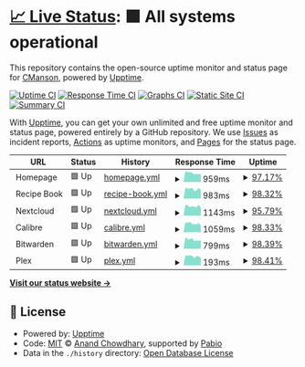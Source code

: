 # [📈 Live Status](https://CoryManson.github.io/manson-uptime): <!--live status--> **🟩 All systems operational**

This repository contains the open-source uptime monitor and status page for [CManson](https://CoryManson.github.io/manson-uptime), powered by [Upptime](https://github.com/upptime/upptime).

[![Uptime CI](https://github.com/CoryManson/manson-uptime/workflows/Uptime%20CI/badge.svg)](https://github.com/CoryManson/manson-uptime/actions?query=workflow%3A%22Uptime+CI%22)
[![Response Time CI](https://github.com/CoryManson/manson-uptime/workflows/Response%20Time%20CI/badge.svg)](https://github.com/CoryManson/manson-uptime/actions?query=workflow%3A%22Response+Time+CI%22)
[![Graphs CI](https://github.com/CoryManson/manson-uptime/workflows/Graphs%20CI/badge.svg)](https://github.com/CoryManson/manson-uptime/actions?query=workflow%3A%22Graphs+CI%22)
[![Static Site CI](https://github.com/CoryManson/manson-uptime/workflows/Static%20Site%20CI/badge.svg)](https://github.com/CoryManson/manson-uptime/actions?query=workflow%3A%22Static+Site+CI%22)
[![Summary CI](https://github.com/CoryManson/manson-uptime/workflows/Summary%20CI/badge.svg)](https://github.com/CoryManson/manson-uptime/actions?query=workflow%3A%22Summary+CI%22)

With [Upptime](https://upptime.js.org), you can get your own unlimited and free uptime monitor and status page, powered entirely by a GitHub repository. We use [Issues](https://github.com/CoryManson/manson-uptime/issues) as incident reports, [Actions](https://github.com/CoryManson/manson-uptime/actions) as uptime monitors, and [Pages](https://CoryManson.github.io/manson-uptime) for the status page.

<!--start: status pages-->
<!-- This summary is generated by Upptime (https://github.com/upptime/upptime) -->
<!-- Do not edit this manually, your changes will be overwritten -->
<!-- prettier-ignore -->
| URL | Status | History | Response Time | Uptime |
| --- | ------ | ------- | ------------- | ------ |
| <img alt="" src="https://icons.duckduckgo.com/ip3/$fqdn.ico" height="13"> Homepage | 🟩 Up | [homepage.yml](https://github.com/CoryManson/manson-uptime/commits/HEAD/history/homepage.yml) | <details><summary><img alt="Response time graph" src="./graphs/homepage/response-time-week.png" height="20"> 959ms</summary><br><a href="https://CoryManson.github.io/manson-uptime/history/homepage"><img alt="Response time 982" src="https://img.shields.io/endpoint?url=https%3A%2F%2Fraw.githubusercontent.com%2FCoryManson%2Fmanson-uptime%2FHEAD%2Fapi%2Fhomepage%2Fresponse-time.json"></a><br><a href="https://CoryManson.github.io/manson-uptime/history/homepage"><img alt="24-hour response time 1015" src="https://img.shields.io/endpoint?url=https%3A%2F%2Fraw.githubusercontent.com%2FCoryManson%2Fmanson-uptime%2FHEAD%2Fapi%2Fhomepage%2Fresponse-time-day.json"></a><br><a href="https://CoryManson.github.io/manson-uptime/history/homepage"><img alt="7-day response time 959" src="https://img.shields.io/endpoint?url=https%3A%2F%2Fraw.githubusercontent.com%2FCoryManson%2Fmanson-uptime%2FHEAD%2Fapi%2Fhomepage%2Fresponse-time-week.json"></a><br><a href="https://CoryManson.github.io/manson-uptime/history/homepage"><img alt="30-day response time 982" src="https://img.shields.io/endpoint?url=https%3A%2F%2Fraw.githubusercontent.com%2FCoryManson%2Fmanson-uptime%2FHEAD%2Fapi%2Fhomepage%2Fresponse-time-month.json"></a><br><a href="https://CoryManson.github.io/manson-uptime/history/homepage"><img alt="1-year response time 982" src="https://img.shields.io/endpoint?url=https%3A%2F%2Fraw.githubusercontent.com%2FCoryManson%2Fmanson-uptime%2FHEAD%2Fapi%2Fhomepage%2Fresponse-time-year.json"></a></details> | <details><summary><a href="https://CoryManson.github.io/manson-uptime/history/homepage">97.17%</a></summary><a href="https://CoryManson.github.io/manson-uptime/history/homepage"><img alt="All-time uptime 98.75%" src="https://img.shields.io/endpoint?url=https%3A%2F%2Fraw.githubusercontent.com%2FCoryManson%2Fmanson-uptime%2FHEAD%2Fapi%2Fhomepage%2Fuptime.json"></a><br><a href="https://CoryManson.github.io/manson-uptime/history/homepage"><img alt="24-hour uptime 91.56%" src="https://img.shields.io/endpoint?url=https%3A%2F%2Fraw.githubusercontent.com%2FCoryManson%2Fmanson-uptime%2FHEAD%2Fapi%2Fhomepage%2Fuptime-day.json"></a><br><a href="https://CoryManson.github.io/manson-uptime/history/homepage"><img alt="7-day uptime 97.17%" src="https://img.shields.io/endpoint?url=https%3A%2F%2Fraw.githubusercontent.com%2FCoryManson%2Fmanson-uptime%2FHEAD%2Fapi%2Fhomepage%2Fuptime-week.json"></a><br><a href="https://CoryManson.github.io/manson-uptime/history/homepage"><img alt="30-day uptime 98.75%" src="https://img.shields.io/endpoint?url=https%3A%2F%2Fraw.githubusercontent.com%2FCoryManson%2Fmanson-uptime%2FHEAD%2Fapi%2Fhomepage%2Fuptime-month.json"></a><br><a href="https://CoryManson.github.io/manson-uptime/history/homepage"><img alt="1-year uptime 98.75%" src="https://img.shields.io/endpoint?url=https%3A%2F%2Fraw.githubusercontent.com%2FCoryManson%2Fmanson-uptime%2FHEAD%2Fapi%2Fhomepage%2Fuptime-year.json"></a></details>
| <img alt="" src="https://icons.duckduckgo.com/ip3/food.$fqdn.ico" height="13"> Recipe Book | 🟩 Up | [recipe-book.yml](https://github.com/CoryManson/manson-uptime/commits/HEAD/history/recipe-book.yml) | <details><summary><img alt="Response time graph" src="./graphs/recipe-book/response-time-week.png" height="20"> 983ms</summary><br><a href="https://CoryManson.github.io/manson-uptime/history/recipe-book"><img alt="Response time 1014" src="https://img.shields.io/endpoint?url=https%3A%2F%2Fraw.githubusercontent.com%2FCoryManson%2Fmanson-uptime%2FHEAD%2Fapi%2Frecipe-book%2Fresponse-time.json"></a><br><a href="https://CoryManson.github.io/manson-uptime/history/recipe-book"><img alt="24-hour response time 903" src="https://img.shields.io/endpoint?url=https%3A%2F%2Fraw.githubusercontent.com%2FCoryManson%2Fmanson-uptime%2FHEAD%2Fapi%2Frecipe-book%2Fresponse-time-day.json"></a><br><a href="https://CoryManson.github.io/manson-uptime/history/recipe-book"><img alt="7-day response time 983" src="https://img.shields.io/endpoint?url=https%3A%2F%2Fraw.githubusercontent.com%2FCoryManson%2Fmanson-uptime%2FHEAD%2Fapi%2Frecipe-book%2Fresponse-time-week.json"></a><br><a href="https://CoryManson.github.io/manson-uptime/history/recipe-book"><img alt="30-day response time 1014" src="https://img.shields.io/endpoint?url=https%3A%2F%2Fraw.githubusercontent.com%2FCoryManson%2Fmanson-uptime%2FHEAD%2Fapi%2Frecipe-book%2Fresponse-time-month.json"></a><br><a href="https://CoryManson.github.io/manson-uptime/history/recipe-book"><img alt="1-year response time 1014" src="https://img.shields.io/endpoint?url=https%3A%2F%2Fraw.githubusercontent.com%2FCoryManson%2Fmanson-uptime%2FHEAD%2Fapi%2Frecipe-book%2Fresponse-time-year.json"></a></details> | <details><summary><a href="https://CoryManson.github.io/manson-uptime/history/recipe-book">98.32%</a></summary><a href="https://CoryManson.github.io/manson-uptime/history/recipe-book"><img alt="All-time uptime 99.25%" src="https://img.shields.io/endpoint?url=https%3A%2F%2Fraw.githubusercontent.com%2FCoryManson%2Fmanson-uptime%2FHEAD%2Fapi%2Frecipe-book%2Fuptime.json"></a><br><a href="https://CoryManson.github.io/manson-uptime/history/recipe-book"><img alt="24-hour uptime 99.60%" src="https://img.shields.io/endpoint?url=https%3A%2F%2Fraw.githubusercontent.com%2FCoryManson%2Fmanson-uptime%2FHEAD%2Fapi%2Frecipe-book%2Fuptime-day.json"></a><br><a href="https://CoryManson.github.io/manson-uptime/history/recipe-book"><img alt="7-day uptime 98.32%" src="https://img.shields.io/endpoint?url=https%3A%2F%2Fraw.githubusercontent.com%2FCoryManson%2Fmanson-uptime%2FHEAD%2Fapi%2Frecipe-book%2Fuptime-week.json"></a><br><a href="https://CoryManson.github.io/manson-uptime/history/recipe-book"><img alt="30-day uptime 99.25%" src="https://img.shields.io/endpoint?url=https%3A%2F%2Fraw.githubusercontent.com%2FCoryManson%2Fmanson-uptime%2FHEAD%2Fapi%2Frecipe-book%2Fuptime-month.json"></a><br><a href="https://CoryManson.github.io/manson-uptime/history/recipe-book"><img alt="1-year uptime 99.25%" src="https://img.shields.io/endpoint?url=https%3A%2F%2Fraw.githubusercontent.com%2FCoryManson%2Fmanson-uptime%2FHEAD%2Fapi%2Frecipe-book%2Fuptime-year.json"></a></details>
| <img alt="" src="https://icons.duckduckgo.com/ip3/nextcloud.$fqdn.ico" height="13"> Nextcloud | 🟩 Up | [nextcloud.yml](https://github.com/CoryManson/manson-uptime/commits/HEAD/history/nextcloud.yml) | <details><summary><img alt="Response time graph" src="./graphs/nextcloud/response-time-week.png" height="20"> 1143ms</summary><br><a href="https://CoryManson.github.io/manson-uptime/history/nextcloud"><img alt="Response time 1217" src="https://img.shields.io/endpoint?url=https%3A%2F%2Fraw.githubusercontent.com%2FCoryManson%2Fmanson-uptime%2FHEAD%2Fapi%2Fnextcloud%2Fresponse-time.json"></a><br><a href="https://CoryManson.github.io/manson-uptime/history/nextcloud"><img alt="24-hour response time 1102" src="https://img.shields.io/endpoint?url=https%3A%2F%2Fraw.githubusercontent.com%2FCoryManson%2Fmanson-uptime%2FHEAD%2Fapi%2Fnextcloud%2Fresponse-time-day.json"></a><br><a href="https://CoryManson.github.io/manson-uptime/history/nextcloud"><img alt="7-day response time 1143" src="https://img.shields.io/endpoint?url=https%3A%2F%2Fraw.githubusercontent.com%2FCoryManson%2Fmanson-uptime%2FHEAD%2Fapi%2Fnextcloud%2Fresponse-time-week.json"></a><br><a href="https://CoryManson.github.io/manson-uptime/history/nextcloud"><img alt="30-day response time 1217" src="https://img.shields.io/endpoint?url=https%3A%2F%2Fraw.githubusercontent.com%2FCoryManson%2Fmanson-uptime%2FHEAD%2Fapi%2Fnextcloud%2Fresponse-time-month.json"></a><br><a href="https://CoryManson.github.io/manson-uptime/history/nextcloud"><img alt="1-year response time 1217" src="https://img.shields.io/endpoint?url=https%3A%2F%2Fraw.githubusercontent.com%2FCoryManson%2Fmanson-uptime%2FHEAD%2Fapi%2Fnextcloud%2Fresponse-time-year.json"></a></details> | <details><summary><a href="https://CoryManson.github.io/manson-uptime/history/nextcloud">95.79%</a></summary><a href="https://CoryManson.github.io/manson-uptime/history/nextcloud"><img alt="All-time uptime 98.04%" src="https://img.shields.io/endpoint?url=https%3A%2F%2Fraw.githubusercontent.com%2FCoryManson%2Fmanson-uptime%2FHEAD%2Fapi%2Fnextcloud%2Fuptime.json"></a><br><a href="https://CoryManson.github.io/manson-uptime/history/nextcloud"><img alt="24-hour uptime 81.80%" src="https://img.shields.io/endpoint?url=https%3A%2F%2Fraw.githubusercontent.com%2FCoryManson%2Fmanson-uptime%2FHEAD%2Fapi%2Fnextcloud%2Fuptime-day.json"></a><br><a href="https://CoryManson.github.io/manson-uptime/history/nextcloud"><img alt="7-day uptime 95.79%" src="https://img.shields.io/endpoint?url=https%3A%2F%2Fraw.githubusercontent.com%2FCoryManson%2Fmanson-uptime%2FHEAD%2Fapi%2Fnextcloud%2Fuptime-week.json"></a><br><a href="https://CoryManson.github.io/manson-uptime/history/nextcloud"><img alt="30-day uptime 98.04%" src="https://img.shields.io/endpoint?url=https%3A%2F%2Fraw.githubusercontent.com%2FCoryManson%2Fmanson-uptime%2FHEAD%2Fapi%2Fnextcloud%2Fuptime-month.json"></a><br><a href="https://CoryManson.github.io/manson-uptime/history/nextcloud"><img alt="1-year uptime 98.04%" src="https://img.shields.io/endpoint?url=https%3A%2F%2Fraw.githubusercontent.com%2FCoryManson%2Fmanson-uptime%2FHEAD%2Fapi%2Fnextcloud%2Fuptime-year.json"></a></details>
| <img alt="" src="https://icons.duckduckgo.com/ip3/calibre.$fqdn.ico" height="13"> Calibre | 🟩 Up | [calibre.yml](https://github.com/CoryManson/manson-uptime/commits/HEAD/history/calibre.yml) | <details><summary><img alt="Response time graph" src="./graphs/calibre/response-time-week.png" height="20"> 1059ms</summary><br><a href="https://CoryManson.github.io/manson-uptime/history/calibre"><img alt="Response time 1121" src="https://img.shields.io/endpoint?url=https%3A%2F%2Fraw.githubusercontent.com%2FCoryManson%2Fmanson-uptime%2FHEAD%2Fapi%2Fcalibre%2Fresponse-time.json"></a><br><a href="https://CoryManson.github.io/manson-uptime/history/calibre"><img alt="24-hour response time 1000" src="https://img.shields.io/endpoint?url=https%3A%2F%2Fraw.githubusercontent.com%2FCoryManson%2Fmanson-uptime%2FHEAD%2Fapi%2Fcalibre%2Fresponse-time-day.json"></a><br><a href="https://CoryManson.github.io/manson-uptime/history/calibre"><img alt="7-day response time 1059" src="https://img.shields.io/endpoint?url=https%3A%2F%2Fraw.githubusercontent.com%2FCoryManson%2Fmanson-uptime%2FHEAD%2Fapi%2Fcalibre%2Fresponse-time-week.json"></a><br><a href="https://CoryManson.github.io/manson-uptime/history/calibre"><img alt="30-day response time 1121" src="https://img.shields.io/endpoint?url=https%3A%2F%2Fraw.githubusercontent.com%2FCoryManson%2Fmanson-uptime%2FHEAD%2Fapi%2Fcalibre%2Fresponse-time-month.json"></a><br><a href="https://CoryManson.github.io/manson-uptime/history/calibre"><img alt="1-year response time 1121" src="https://img.shields.io/endpoint?url=https%3A%2F%2Fraw.githubusercontent.com%2FCoryManson%2Fmanson-uptime%2FHEAD%2Fapi%2Fcalibre%2Fresponse-time-year.json"></a></details> | <details><summary><a href="https://CoryManson.github.io/manson-uptime/history/calibre">98.33%</a></summary><a href="https://CoryManson.github.io/manson-uptime/history/calibre"><img alt="All-time uptime 99.26%" src="https://img.shields.io/endpoint?url=https%3A%2F%2Fraw.githubusercontent.com%2FCoryManson%2Fmanson-uptime%2FHEAD%2Fapi%2Fcalibre%2Fuptime.json"></a><br><a href="https://CoryManson.github.io/manson-uptime/history/calibre"><img alt="24-hour uptime 99.60%" src="https://img.shields.io/endpoint?url=https%3A%2F%2Fraw.githubusercontent.com%2FCoryManson%2Fmanson-uptime%2FHEAD%2Fapi%2Fcalibre%2Fuptime-day.json"></a><br><a href="https://CoryManson.github.io/manson-uptime/history/calibre"><img alt="7-day uptime 98.33%" src="https://img.shields.io/endpoint?url=https%3A%2F%2Fraw.githubusercontent.com%2FCoryManson%2Fmanson-uptime%2FHEAD%2Fapi%2Fcalibre%2Fuptime-week.json"></a><br><a href="https://CoryManson.github.io/manson-uptime/history/calibre"><img alt="30-day uptime 99.26%" src="https://img.shields.io/endpoint?url=https%3A%2F%2Fraw.githubusercontent.com%2FCoryManson%2Fmanson-uptime%2FHEAD%2Fapi%2Fcalibre%2Fuptime-month.json"></a><br><a href="https://CoryManson.github.io/manson-uptime/history/calibre"><img alt="1-year uptime 99.26%" src="https://img.shields.io/endpoint?url=https%3A%2F%2Fraw.githubusercontent.com%2FCoryManson%2Fmanson-uptime%2FHEAD%2Fapi%2Fcalibre%2Fuptime-year.json"></a></details>
| <img alt="" src="https://icons.duckduckgo.com/ip3/bitwarden.$fqdn.ico" height="13"> Bitwarden | 🟩 Up | [bitwarden.yml](https://github.com/CoryManson/manson-uptime/commits/HEAD/history/bitwarden.yml) | <details><summary><img alt="Response time graph" src="./graphs/bitwarden/response-time-week.png" height="20"> 799ms</summary><br><a href="https://CoryManson.github.io/manson-uptime/history/bitwarden"><img alt="Response time 857" src="https://img.shields.io/endpoint?url=https%3A%2F%2Fraw.githubusercontent.com%2FCoryManson%2Fmanson-uptime%2FHEAD%2Fapi%2Fbitwarden%2Fresponse-time.json"></a><br><a href="https://CoryManson.github.io/manson-uptime/history/bitwarden"><img alt="24-hour response time 756" src="https://img.shields.io/endpoint?url=https%3A%2F%2Fraw.githubusercontent.com%2FCoryManson%2Fmanson-uptime%2FHEAD%2Fapi%2Fbitwarden%2Fresponse-time-day.json"></a><br><a href="https://CoryManson.github.io/manson-uptime/history/bitwarden"><img alt="7-day response time 799" src="https://img.shields.io/endpoint?url=https%3A%2F%2Fraw.githubusercontent.com%2FCoryManson%2Fmanson-uptime%2FHEAD%2Fapi%2Fbitwarden%2Fresponse-time-week.json"></a><br><a href="https://CoryManson.github.io/manson-uptime/history/bitwarden"><img alt="30-day response time 857" src="https://img.shields.io/endpoint?url=https%3A%2F%2Fraw.githubusercontent.com%2FCoryManson%2Fmanson-uptime%2FHEAD%2Fapi%2Fbitwarden%2Fresponse-time-month.json"></a><br><a href="https://CoryManson.github.io/manson-uptime/history/bitwarden"><img alt="1-year response time 857" src="https://img.shields.io/endpoint?url=https%3A%2F%2Fraw.githubusercontent.com%2FCoryManson%2Fmanson-uptime%2FHEAD%2Fapi%2Fbitwarden%2Fresponse-time-year.json"></a></details> | <details><summary><a href="https://CoryManson.github.io/manson-uptime/history/bitwarden">98.39%</a></summary><a href="https://CoryManson.github.io/manson-uptime/history/bitwarden"><img alt="All-time uptime 99.29%" src="https://img.shields.io/endpoint?url=https%3A%2F%2Fraw.githubusercontent.com%2FCoryManson%2Fmanson-uptime%2FHEAD%2Fapi%2Fbitwarden%2Fuptime.json"></a><br><a href="https://CoryManson.github.io/manson-uptime/history/bitwarden"><img alt="24-hour uptime 100.00%" src="https://img.shields.io/endpoint?url=https%3A%2F%2Fraw.githubusercontent.com%2FCoryManson%2Fmanson-uptime%2FHEAD%2Fapi%2Fbitwarden%2Fuptime-day.json"></a><br><a href="https://CoryManson.github.io/manson-uptime/history/bitwarden"><img alt="7-day uptime 98.39%" src="https://img.shields.io/endpoint?url=https%3A%2F%2Fraw.githubusercontent.com%2FCoryManson%2Fmanson-uptime%2FHEAD%2Fapi%2Fbitwarden%2Fuptime-week.json"></a><br><a href="https://CoryManson.github.io/manson-uptime/history/bitwarden"><img alt="30-day uptime 99.29%" src="https://img.shields.io/endpoint?url=https%3A%2F%2Fraw.githubusercontent.com%2FCoryManson%2Fmanson-uptime%2FHEAD%2Fapi%2Fbitwarden%2Fuptime-month.json"></a><br><a href="https://CoryManson.github.io/manson-uptime/history/bitwarden"><img alt="1-year uptime 99.29%" src="https://img.shields.io/endpoint?url=https%3A%2F%2Fraw.githubusercontent.com%2FCoryManson%2Fmanson-uptime%2FHEAD%2Fapi%2Fbitwarden%2Fuptime-year.json"></a></details>
| <img alt="" src="https://icons.duckduckgo.com/ip3/null.ico" height="13"> Plex | 🟩 Up | [plex.yml](https://github.com/CoryManson/manson-uptime/commits/HEAD/history/plex.yml) | <details><summary><img alt="Response time graph" src="./graphs/plex/response-time-week.png" height="20"> 193ms</summary><br><a href="https://CoryManson.github.io/manson-uptime/history/plex"><img alt="Response time 204" src="https://img.shields.io/endpoint?url=https%3A%2F%2Fraw.githubusercontent.com%2FCoryManson%2Fmanson-uptime%2FHEAD%2Fapi%2Fplex%2Fresponse-time.json"></a><br><a href="https://CoryManson.github.io/manson-uptime/history/plex"><img alt="24-hour response time 161" src="https://img.shields.io/endpoint?url=https%3A%2F%2Fraw.githubusercontent.com%2FCoryManson%2Fmanson-uptime%2FHEAD%2Fapi%2Fplex%2Fresponse-time-day.json"></a><br><a href="https://CoryManson.github.io/manson-uptime/history/plex"><img alt="7-day response time 193" src="https://img.shields.io/endpoint?url=https%3A%2F%2Fraw.githubusercontent.com%2FCoryManson%2Fmanson-uptime%2FHEAD%2Fapi%2Fplex%2Fresponse-time-week.json"></a><br><a href="https://CoryManson.github.io/manson-uptime/history/plex"><img alt="30-day response time 204" src="https://img.shields.io/endpoint?url=https%3A%2F%2Fraw.githubusercontent.com%2FCoryManson%2Fmanson-uptime%2FHEAD%2Fapi%2Fplex%2Fresponse-time-month.json"></a><br><a href="https://CoryManson.github.io/manson-uptime/history/plex"><img alt="1-year response time 204" src="https://img.shields.io/endpoint?url=https%3A%2F%2Fraw.githubusercontent.com%2FCoryManson%2Fmanson-uptime%2FHEAD%2Fapi%2Fplex%2Fresponse-time-year.json"></a></details> | <details><summary><a href="https://CoryManson.github.io/manson-uptime/history/plex">98.41%</a></summary><a href="https://CoryManson.github.io/manson-uptime/history/plex"><img alt="All-time uptime 99.30%" src="https://img.shields.io/endpoint?url=https%3A%2F%2Fraw.githubusercontent.com%2FCoryManson%2Fmanson-uptime%2FHEAD%2Fapi%2Fplex%2Fuptime.json"></a><br><a href="https://CoryManson.github.io/manson-uptime/history/plex"><img alt="24-hour uptime 100.00%" src="https://img.shields.io/endpoint?url=https%3A%2F%2Fraw.githubusercontent.com%2FCoryManson%2Fmanson-uptime%2FHEAD%2Fapi%2Fplex%2Fuptime-day.json"></a><br><a href="https://CoryManson.github.io/manson-uptime/history/plex"><img alt="7-day uptime 98.41%" src="https://img.shields.io/endpoint?url=https%3A%2F%2Fraw.githubusercontent.com%2FCoryManson%2Fmanson-uptime%2FHEAD%2Fapi%2Fplex%2Fuptime-week.json"></a><br><a href="https://CoryManson.github.io/manson-uptime/history/plex"><img alt="30-day uptime 99.30%" src="https://img.shields.io/endpoint?url=https%3A%2F%2Fraw.githubusercontent.com%2FCoryManson%2Fmanson-uptime%2FHEAD%2Fapi%2Fplex%2Fuptime-month.json"></a><br><a href="https://CoryManson.github.io/manson-uptime/history/plex"><img alt="1-year uptime 99.30%" src="https://img.shields.io/endpoint?url=https%3A%2F%2Fraw.githubusercontent.com%2FCoryManson%2Fmanson-uptime%2FHEAD%2Fapi%2Fplex%2Fuptime-year.json"></a></details>

<!--end: status pages-->

[**Visit our status website →**](https://CoryManson.github.io/manson-uptime)

## 📄 License

- Powered by: [Upptime](https://github.com/upptime/upptime)
- Code: [MIT](./LICENSE) © [Anand Chowdhary](https://anandchowdhary.com), supported by [Pabio](https://pabio.com)
- Data in the `./history` directory: [Open Database License](https://opendatacommons.org/licenses/odbl/1-0/)
